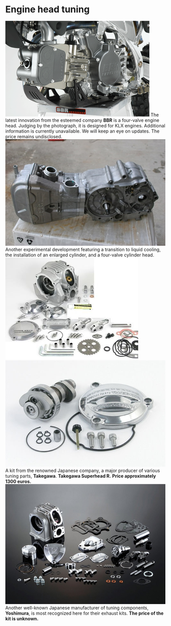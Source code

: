 # Engine head tuning

![BBR 4 valve pitbike](../../../static/img/bc2a78.png "BBR 4 valve pitbike") The latest innovation from the esteemed company **BBR** is a four-valve engine head. Judging by the photograph, it is designed for KLX engines. Additional information is currently unavailable. We will keep an eye on updates. The price remains undisclosed. ![4 valve pitbike](../../../static/img/efb134.jpg "4 valve pitbike") Another experimental development featuring a transition to liquid cooling, the installation of an enlarged cylinder, and a four-valve cylinder head. ![Takegawa Superhead R](../../../static/img/f7ecd7.jpg "Takegawa Superhead R") ![Takegawa Superhead R](../../../static/img/bd449b.jpg "Takegawa Superhead R") A kit from the renowned Japanese company, a major producer of various tuning parts, **Takegawa**. **Takegawa Superhead R.** **Price approximately 1300 euros.** ![Yoshimura pitbike](../../../static/img/ec0965.jpg "Yoshimura pitbike") Another well-known Japanese manufacturer of tuning components, **Yoshimura**, is most recognized here for their exhaust kits. **The price of the kit is unknown.**
